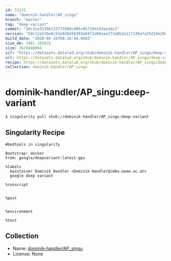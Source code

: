 ```yaml
---
id: 13131
name: "dominik-handler/AP_singu"
branch: "master"
tag: "deep-variant"
commit: "1dc31e33396133773508cd85c05710dc93ae1dc3"
version: "59c12a5fbe6c55e928458383a84f2a68aaa1f3a8b2e117149afa25d10e29dde4"
build_date: "2020-05-26T08:26:44.984Z"
size_mb: 3461.265625
size: 3629400064
sif: "https://datasets.datalad.org/shub/dominik-handler/AP_singu/deep-variant/2020-05-26-1dc31e33-59c12a5f/59c12a5fbe6c55e928458383a84f2a68aaa1f3a8b2e117149afa25d10e29dde4.sif"
url: https://datasets.datalad.org/shub/dominik-handler/AP_singu/deep-variant/2020-05-26-1dc31e33-59c12a5f/
recipe: https://datasets.datalad.org/shub/dominik-handler/AP_singu/deep-variant/2020-05-26-1dc31e33-59c12a5f/Singularity
collection: dominik-handler/AP_singu
---
```


# dominik-handler/AP_singu:deep-variant

```bash
$ singularity pull shub://dominik-handler/AP_singu:deep-variant
```

## Singularity Recipe

```singularity
#bedtools in singularity

Bootstrap: docker
From: google/deepvariant:latest-gpu

%labels
  maintainer Dominik Handler <Dominik Handler@imba.oeaw.ac.at>
  google deep variant

%runscript
    

%post


%environment

%test
```

## Collection

 - Name: [dominik-handler/AP_singu](https://github.com/dominik-handler/AP_singu)
 - License: None

